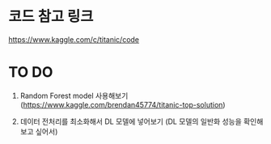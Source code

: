 # 코드 참고 링크 

https://www.kaggle.com/c/titanic/code



# TO DO

1. Random Forest model 사용해보기
   (https://www.kaggle.com/brendan45774/titanic-top-solution)
   
2. 데이터 전처리를 최소화해서 DL 모델에 넣어보기
   (DL 모델의 일반화 성능을 확인해보고 싶어서)
   

   
